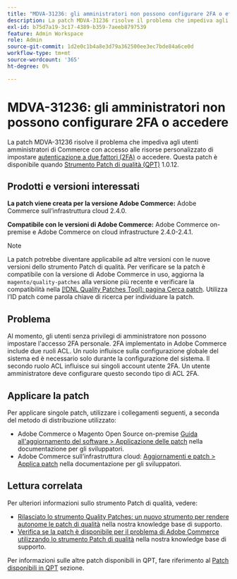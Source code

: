 ```yaml
---
title: "MDVA-31236: gli amministratori non possono configurare 2FA o effettuare l’accesso"
description: La patch MDVA-31236 risolve il problema che impediva agli utenti amministratori di Commerce con accesso personalizzato alle risorse di impostare [autenticazione a due fattori (2FA)](https://docs.magento.com/user-guide/stores/security-two-factor-authentication.html) o di accedere. Questa patch è disponibile quando è installato [Quality Patches Tool (QPT)](/help/announcements/adobe-commerce-announcements/magento-quality-patches-released-new-tool-to-self-serve-quality-patches.md) 1.0.12.
exl-id: b75d7a19-3c17-4389-b359-7aeeb8797539
feature: Admin Workspace
role: Admin
source-git-commit: 1d2e0c1b4a8e3d79a362500ee3ec7bde84a6ce0d
workflow-type: tm+mt
source-wordcount: '365'
ht-degree: 0%

---
```


# MDVA-31236: gli amministratori non possono configurare 2FA o accedere

La patch MDVA-31236 risolve il problema che impediva agli utenti amministratori di Commerce con accesso alle risorse personalizzato di impostare [autenticazione a due fattori (2FA)](https://docs.magento.com/user-guide/stores/security-two-factor-authentication.html) o accedere. Questa patch è disponibile quando [Strumento Patch di qualità (QPT)](/help/announcements/adobe-commerce-announcements/magento-quality-patches-released-new-tool-to-self-serve-quality-patches.md) 1.0.12.

## Prodotti e versioni interessati

**La patch viene creata per la versione Adobe Commerce:** Adobe Commerce sull’infrastruttura cloud 2.4.0.

**Compatibile con le versioni di Adobe Commerce:** Adobe Commerce on-premise e Adobe Commerce on cloud infrastructure 2.4.0-2.4.1.

>[!NOTE]
>
>La patch potrebbe diventare applicabile ad altre versioni con le nuove versioni dello strumento Patch di qualità. Per verificare se la patch è compatibile con la versione di Adobe Commerce in uso, aggiorna la `magento/quality-patches` alla versione più recente e verificare la compatibilità nella [[!DNL Quality Patches Tool]: pagina Cerca patch](https://devdocs.magento.com/quality-patches/tool.html#patch-grid). Utilizza l’ID patch come parola chiave di ricerca per individuare la patch.

## Problema

Al momento, gli utenti senza privilegi di amministratore non possono impostare l&#39;accesso 2FA personale. 2FA implementato in Adobe Commerce include due ruoli ACL. Un ruolo influisce sulla configurazione globale del sistema ed è necessario solo durante la configurazione del sistema. Il secondo ruolo ACL influisce sui singoli account utente 2FA. Un utente amministratore deve configurare questo secondo tipo di ACL 2FA.

## Applicare la patch

Per applicare singole patch, utilizzare i collegamenti seguenti, a seconda del metodo di distribuzione utilizzato:

* Adobe Commerce o Magento Open Source on-premise [Guida all&#39;aggiornamento del software > Applicazione delle patch](https://devdocs.magento.com/guides/v2.4/comp-mgr/patching/mqp.html) nella documentazione per gli sviluppatori.
* Adobe Commerce sull’infrastruttura cloud: [Aggiornamenti e patch > Applica patch](https://devdocs.magento.com/cloud/project/project-patch.html) nella documentazione per gli sviluppatori.

## Lettura correlata

Per ulteriori informazioni sullo strumento Patch di qualità, vedere:

* [Rilasciato lo strumento Quality Patches: un nuovo strumento per rendere autonome le patch di qualità](/help/announcements/adobe-commerce-announcements/magento-quality-patches-released-new-tool-to-self-serve-quality-patches.md) nella nostra knowledge base di supporto.
* [Verifica se la patch è disponibile per il problema di Adobe Commerce utilizzando lo strumento Patch di qualità](/help/support-tools/patches-available-in-qpt-tool/check-patch-for-magento-issue-with-magento-quality-patches.md) nella nostra knowledge base di supporto.

Per informazioni sulle altre patch disponibili in QPT, fare riferimento al [Patch disponibili in QPT](https://support.magento.com/hc/en-us/sections/360010506631-Patches-available-in-MQP-tool-) sezione.
